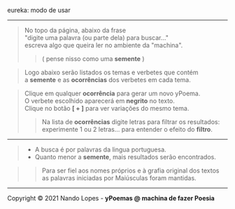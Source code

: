 eureka: modo de usar
___
> No topo da página, abaixo da frase  
> "digite uma palavra (ou parte dela) para buscar..."  
> escreva algo que queira ler no ambiente da "machina".  
>> ( pense nisso como uma **semente** )  

> Logo abaixo serão listados os temas e verbetes que contém  
> a **semente** e as **ocorrências** dos verbetes em cada tema.  

> Clique em qualquer **ocorrência** para gerar um novo yPoema.  
> O verbete escolhido aparecerá em **negrito** no texto.  
> Clique no botão **[ + ]** para ver variações do mesmo tema.  
>> Na lista de **ocorrências** digite letras para filtrar os resultados:  
>> experimente 1 ou 2 letras... para entender o efeito do **filtro**.

___
> - A busca é por palavras da lingua portuguesa.  
> - Quanto menor a **semente**, mais resultados serão encontrados.  

>> Para ser fiel aos nomes próprios e à grafia original dos textos  
>> as palavras iniciadas por Maiúsculas foram mantidas.  
___
Copyright © 2021 Nando Lopes - **yPoemas @ machina de fazer Poesia**
